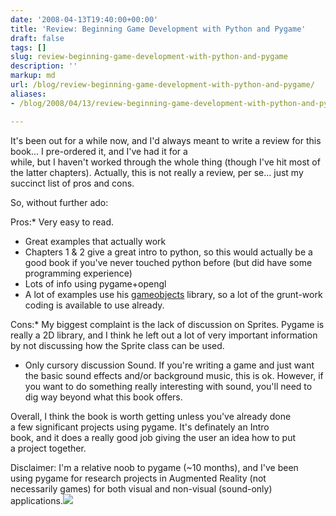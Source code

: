 ```yaml
---
date: '2008-04-13T19:40:00+00:00'
title: 'Review: Beginning Game Development with Python and Pygame'
draft: false
tags: []
slug: review-beginning-game-development-with-python-and-pygame
description: ''
markup: md
url: /blog/review-beginning-game-development-with-python-and-pygame/
aliases:
- /blog/2008/04/13/review-beginning-game-development-with-python-and-pygame/

---
```


It's been out for a while now, and I'd always meant to write a review for this book... I pre-ordered it, and I've had it for a  
while, but I haven't worked through the whole thing (though I've hit most of the latter chapters). Actually, this is not really a review, per se... just my succinct list of pros and cons.  
  
So, without further ado:  
  
Pros:* Very easy to read.
* Great examples that actually work
* Chapters 1 & 2 give a great intro to python, so this would actually be a good book if you've never touched python before (but did have some programming experience)
* Lots of info using pygame+opengl
* A lot of examples use his [gameobjects](http://www.willmcgugan.com/game-objects/) library, so a lot of the grunt-work coding is available to use already.

  
Cons:* My biggest complaint is the lack of discussion on Sprites. Pygame is really a 2D library, and I think he left out a lot of very important information by not discussing how the Sprite class can be used.
* Only cursory discussion Sound. If you're writing a game and just want the basic sound effects and/or background music, this is ok. However, if you want to do something really interesting with sound, you'll need to dig way beyond what this book offers.

  
  
Overall, I think the book is worth getting unless you've already done  
a few significant projects using pygame. It's definately an Intro  
book, and it does a really good job giving the user an idea how to put  
a project together.  
  
Disclaimer: I'm a relative noob to pygame (~10 months), and I've been  
using pygame for research projects in Augmented Reality (not  
necessarily games) for both visual and non-visual (sound-only)  
applications.![](https://blogger.googleusercontent.com/tracker/4123748873183487963-6224135340274907494?l=bradmontgomery.blogspot.com)